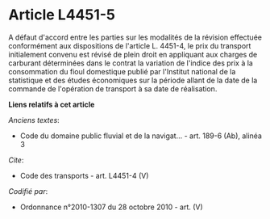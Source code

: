 # Article L4451-5

A défaut d'accord entre les parties sur les modalités de la révision effectuée conformément aux dispositions de l'article L.
4451-4, le prix du transport initialement convenu est révisé de plein droit en appliquant aux charges de carburant
déterminées dans le contrat la variation de l'indice des prix à la consommation du fioul domestique publié par l'Institut
national de la statistique et des études économiques sur la période allant de la date de la commande de l'opération de
transport à sa date de réalisation.

**Liens relatifs à cet article**

_Anciens textes_:

  - Code du domaine public fluvial et de la navigat... - art. 189-6 (Ab), alinéa 3

_Cite_:

  - Code des transports - art. L4451-4 (V)

_Codifié par_:

  - Ordonnance n°2010-1307 du 28 octobre 2010 - art. (V)
